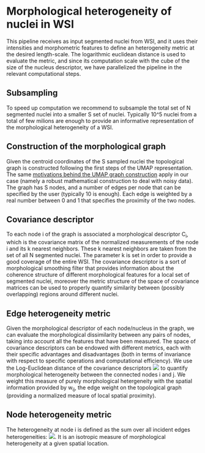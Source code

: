 # Morphological heterogeneity of nuclei in WSI 

This pipeline receives as input segmented nuclei from WSI, and it uses their intensities and morphometric features to define an heterogeneity metric at the desired length-scale. The logarithmic euclidean distance is used to evaluate the metric, and since its computation scale with the cube of the size of the nucleus descriptor, we have parallelized the pipeline in the relevant computational steps.   

## Subsampling
To speed up computation we recommend to subsample the total set of N segmented nuclei into a smaller S set of nuclei. Typically 10^5 nuclei from a total of few milions are enough to provide an informative representation of the morphological heterogeneity of a WSI. 

## Construction of the morphological graph
Given the centroid coordinates of the S sampled nuclei the topological graph is constructed following the first steps of the UMAP representation. The same [motivations behind the UMAP graph construction](https://umap-learn.readthedocs.io/en/latest/how_umap_works.html) apply in our case (namely a robust mathematical construction to deal with noisy data). The graph has S nodes, and a number of edges per node that can be specified by the user (typically 10 is enough). Each edge is weighted by a real number between 0 and 1 that specifies the proximity of the two nodes.     

## Covariance descriptor
To each node i of the graph is associated a morphological descriptor C<sub>i</sub>, which is the covariance matrix of the normalized measurements of the node i and its k nearest neighbors. These k nearest neighbors are taken from the set of all N segmented nuclei. The parameter k is set in order to provide a good coverage of the entire WSI. The covariance descriptor is a sort of morphological smoothing filter that provides information about the coherence structure of different morphological features for a local set of segmented nuclei, moreover the metric structure of the space of covariance matrices can be used to properly quantify similarity between (possibly overlapping) regions around different nuclei.  

## Edge heterogeneity metric
Given the morphological descriptor of each node/nucleus in the graph, we can evaluate the morphological dissimilarity between any pairs of nodes, taking into account all the features that have been measured. 
The space of covariance descriptors can be endowed with different metrics, each with their specific advantages and disadvantages (both in terms of invariance with respect to specific operations and computational efficiency). 
We use the Log-Euclidean distance of the covariance descriptors 
<img src="https://render.githubusercontent.com/render/math?math=\| Log(C_i)-Log(C_j) \|_2">
to quantify morphological heterogeneity between the connected nodes i and j. We weight this measure of purely morphological hetergeneity with the spatial information provided by w<sub>ij</sub>, the edge weight on the topological graph (providing a normalized measure of local spatial proximity).

## Node heterogeneity metric
The heterogeneity at node i is defined as the sum over all incident edges heterogeneities:
<img src="https://render.githubusercontent.com/render/math?math=\sum_j \| Log(C_i)-Log(C_j) \|_2">. 
It is an isotropic measure of morphological heterogeneity at a given spatial location. 
